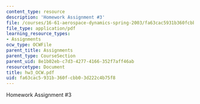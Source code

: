 ```yaml
---
content_type: resource
description: 'Homework Assignment #3'
file: /courses/16-61-aerospace-dynamics-spring-2003/fa63cac5931b360fcbb03d222c4b75f8_hw3_OCW.pdf
file_type: application/pdf
learning_resource_types:
- Assignments
ocw_type: OCWFile
parent_title: Assignments
parent_type: CourseSection
parent_uid: 8e1b02eb-c7d3-4277-4166-352f7aff46ab
resourcetype: Document
title: hw3_OCW.pdf
uid: fa63cac5-931b-360f-cbb0-3d222c4b75f8
---
```

Homework Assignment #3

